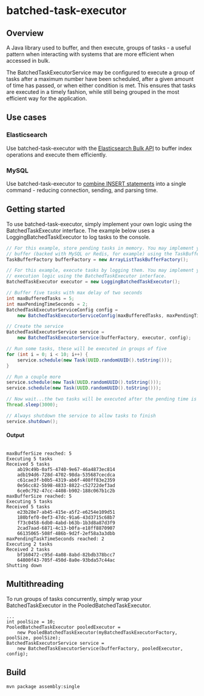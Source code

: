 # batched-task-executor

## Overview

A Java library used to buffer, and then execute, groups of tasks - a useful pattern when interacting with systems that are more efficient when accessed in bulk.

The BatchedTaskExecutorService may be configured to execute a group of tasks after a maximum number have been scheduled, after a given amount of time has passed, or when either condition is met. This ensures that tasks are executed in a timely fashion, while still being grouped in the most efficient way for the application.

## Use cases

### Elasticsearch

Use batched-task-executor with the [Elasticsearch Bulk API](https://www.elastic.co/guide/en/elasticsearch/reference/current/docs-bulk.html) to buffer index operations and execute them efficiently.

### MySQL

Use batched-task-executor to [combine INSERT statements](http://dev.mysql.com/doc/refman/5.0/en/insert-speed.html) into a single command - reducing connection, sending, and parsing time. 

## Getting started

To use batched-task-executor, simply implement your own logic using the BatchedTaskExecutor interface. The example below uses a LoggingBatchedTaskExecutor to log tasks to the console.

```java
// For this example, store pending tasks in memory. You may implement your own 
// buffer (backed with MySQL or Redis, for example) using the TaskBuffer interface.
TaskBufferFactory bufferFactory = new ArrayListTaskBufferFactory();

// For this example, execute tasks by logging them. You may implement your own 
// execution logic using the BatchedTaskExecutor interface.
BatchedTaskExecutor executor = new LoggingBatchedTaskExecutor();

// Buffer five tasks with max delay of two seconds
int maxBufferedTasks = 5;
int maxPendingTimeSeconds = 2;
BatchedTaskExecutorServiceConfig config = 
	new BatchedTaskExecutorServiceConfig(maxBufferedTasks, maxPendingTimeSeconds);

// Create the service
BatchedTaskExecutorService service = 
	new BatchedTaskExecutorService(bufferFactory, executor, config);

// Run some tasks, these will be executed in groups of five
for (int i = 0; i < 10; i++) {
	service.schedule(new Task(UUID.randomUUID().toString()));
}

// Run a couple more
service.schedule(new Task(UUID.randomUUID().toString()));
service.schedule(new Task(UUID.randomUUID().toString()));

// Now wait...the two tasks will be executed after the pending time is reached
Thread.sleep(3000);

// Always shutdown the service to allow tasks to finish
service.shutdown();

```

#### Output

```

maxBufferSize reached: 5
Executing 5 tasks
Received 5 tasks
	ab19c49b-0af5-4740-9e67-46a4873ec814
	adb194d6-728d-4702-98da-535687cecdca
	c61cae3f-b0b5-4319-ab6f-408ff83e2359
	0e56cc82-5b98-4833-8822-c52722def3ad
	6ce0c792-47cc-4408-b902-188c067b1c2b
maxBufferSize reached: 5
Executing 5 tasks
Received 5 tasks
	e23b28e7-ab45-415e-a5f2-e6254e109d51
	180bfef0-0ef3-47dc-91a6-43d3715c68b7
	f73c0458-6db0-4abd-b63b-1b3d8a87d3f9
	2cad7aad-6871-4c13-b0fa-e18ff8870907
	66135065-508f-486b-9d2f-2ef58a3a3dbb
maxPendingTaskTimeSeconds reached: 2
Executing 2 tasks
Received 2 tasks
	bf160472-c95d-4a08-8abd-82bdb378bcc7
	64800f43-705f-450d-8a0e-93bda57c44ac
Shutting down

```

## Multithreading

To run groups of tasks concurrently, simply wrap your BatchedTaskExecutor in the PooledBatchedTaskExecutor.

```
...
int poolSize = 10;
PooledBatchedTaskExecutor pooledExecutor = 
	new PooledBatchedTaskExecutor(myBatchedTaskExecutorFactory, poolSize, poolSize);
BatchedTaskExecutorService service = 
	new BatchedTaskExecutorService(bufferFactory, pooledExecutor, config);
```

## Build

```
mvn package assembly:single
```
